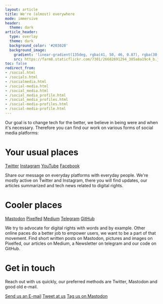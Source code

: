 ```yaml
---
layout: article
title: We're (almost) everywhere
mode: immersive
header:
  theme: dark
article_header:
  type: overlay
  theme: dark
  background_color: '#203028'
  background_image:
    gradient: 'linear-gradient(135deg, rgba(41, 50, 46, 0.87), rgba(30, 16, 30, 0.4))'
    src: https://farm8.staticflickr.com/7301/26682691294_385a8a19c4_b.jpg
toc: false
redirect_from:
- /social.html
- /socials.html
- /socialmedia.html
- /social-media.html
- /social_media.html
- /social_media_profile.html
- /social_media_profiles.html
- /social-media-profiles.html
- /social-media-profile.html
---
```


Our goal is to change tech for the better, we believe in being were and when it's necessary. Therefore you can find our work on various forms of social media platforms:

# Your usual places


<a class="button button--outline-success button--pill button--xl" href="https://twitter.com/_digitalrights/">Twitter</a> <a class="button button--outline-success button--pill button--xl" href="https://www.instagram.com/digitalrights_/">Instagram</a> <a class="button button--outline-success button--pill button--xl" href="https://www.youtube.com/channel/UC75Oprp2NYpFg0_S_g_lqBQ/">YouTube</a> <a class="button button--outline-success button--pill button--xl" href="https://www.facebook.com/digitalrightsonline/">Facebook</a>

Share our message on everyday platforms with everyday people. We're mostly active on Twitter and Instagram, there you will find updates, our articles summarized and tech news related to digital rights.

# Cooler places

<a class="button button--outline-success button--pill button--xl" href="https://mastodon.social/@digitalrights/">Mastodon</a> <a class="button button--outline-success button--pill button--xl" href="https://pixelfed.social/digitalrights/">Pixelfed</a> <a class="button button--outline-success button--pill button--xl" href="https://medium.com/digital-rights">Medium</a> <a class="button button--outline-success button--pill button--xl" href="https://t.me/digitalrightsonline/">Telegram</a> <a class="button button--outline-success button--pill button--xl" href="https://github.com/digital-rights/">GitHub</a>


We try to advocate for digital rights with words and by example. Other online paces do a better job to empower users, we want to be a part of that movement. Find short written posts on Mastodon, pictures and images on Pixelfed, our articles on Medium, a Newsletter on telegram and our code on GitHub.

# Get in touch

Reach out with us quickly, our preferred methods are Twitter, Mastodon and good old e-mail.

<a class="button button--outline-success button--pill button--xl" href="mailto:digital-rights-info@protonmail.com">Send us an E-mail</a> <a class="button button--outline-success button--pill button--xl" href="https://twitter.com/_digitalrights/">Tweet at us</a> <a class="button button--outline-success button--pill button--xl" href="https://mastodon.social/@digitalrights/">Tag us on Mastodon</a>